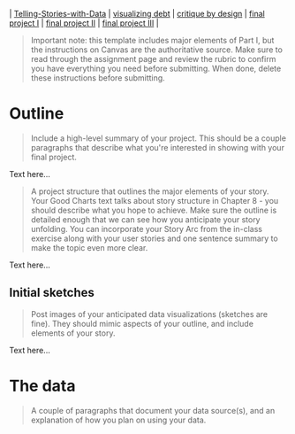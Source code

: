 | [Telling-Stories-with-Data](https://nahalg.github.io/Telling-Stories-with-Data/) | [visualizing debt](https://nahalg.github.io/Telling-Stories-with-Data/Visualisinggovernmentdebt.html) | [critique by design](CritiqueByDesign) | [final project I](final-project-part-one) | [final project II](final-project-part-two) | [final project III](final-project-part-three) |


> Important note: this template includes major elements of Part I, but the instructions on Canvas are the authoritative source.  Make sure to read through the assignment page and review the rubric to confirm you have everything you need before submitting.  When done, delete these instructions before submitting.

# Outline
> Include a high-level summary of your project.  This should be a couple paragraphs that describe what you're interested in showing with your final project. 
 
Text here...

> A project structure that outlines the major elements of your story.  Your Good Charts text talks about story structure in Chapter 8 - you should describe what you hope to achieve.  Make sure the outline is detailed enough that we can see how you anticipate your story unfolding.  You can incorporate your Story Arc from the in-class exercise along with your user stories and one sentence summary to make the topic even more clear. 

Text here...

## Initial sketches
> Post images of your anticipated data visualizations (sketches are fine). They should mimic aspects of your outline, and include elements of your story.  

Text here...

# The data
> A couple of paragraphs that document your data source(s), and an explanation of how you plan on using your data. 

